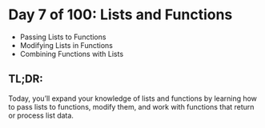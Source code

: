 # Day 7 of 100: Lists and Functions

- Passing Lists to Functions
- Modifying Lists in Functions
- Combining Functions with Lists

## TL;DR:

Today, you’ll expand your knowledge of lists and functions by learning how to pass lists to functions, modify them, and work with functions that return or process list data.
